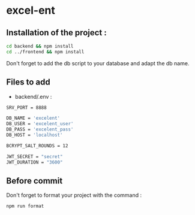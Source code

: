 # excel-ent

## Installation of the project :

```sh
cd backend && npm install
cd ../frontend && npm install
```

Don't forget to add the db script to your database and adapt the db name.

## Files to add

-   backend/.env :
```sh
SRV_PORT = 8888

DB_NAME = 'excelent'
DB_USER = 'excelent_user'
DB_PASS = 'excelent_pass'
DB_HOST = 'localhost'

BCRYPT_SALT_ROUNDS = 12

JWT_SECRET = "secret"
JWT_DURATION = "3600"
```
## Before commit
Don't forget to format your project with the command :
```sh
npm run format
```
